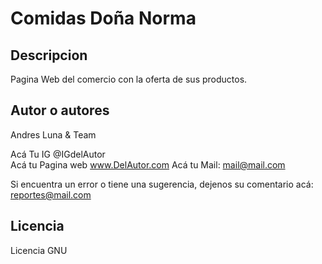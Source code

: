 # Comidas Doña Norma


## Descripcion

Pagina Web del comercio con la oferta de sus productos.



## Autor o autores

Andres Luna & Team

Acá Tu IG @IGdelAutor  
Acá tu Pagina web www.DelAutor.com
Acá tu Mail: mail@mail.com

Si encuentra un error o tiene una sugerencia, dejenos su comentario acá: reportes@mail.com


## Licencia

Licencia GNU
